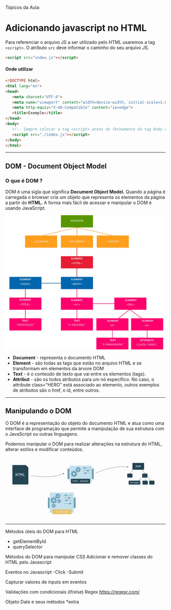 Tópicos da Aula:

# Adicionando javascript no HTML

Para referenciar o arquivo JS a ser utilizado pelo HTML usaremos a tag `<script>`. O atributo `src` deve informar o caminho do seu arquivo JS.

```HTML
<script src="index.js"></script>
```

#### Onde utilizar

```HTML
<!DOCTYPE html>
<html lang="en">
<head>
   <meta charset="UTF-8">
   <meta name="viewport" content="width=device-width, initial-scale=1.0">
   <meta http-equiv="X-UA-Compatible" content="ie=edge">
   <title>Exemple</title>
</head>
<body>
   <!-- Sempre colocar a tag <script> antes do fechamento da tag body e ao final das demais tags. -->
   <script src="./index.js"></script>
</body>
</html>
```

---

## DOM - Document Object Model

### O que é DOM ?

DOM é uma sigla que significa **Document Object Model.** Quando a página é carregada o browser cria um objeto que representa os elementos da página a partir do **HTML.** A forma mais fácil de acessar e manipular o DOM é usando JavaScript.

![Capa do Slide](./assets/dom.jpg)

- **Document** - representa o documento HTML
- **Element** - são todas as tags que estão no arquivo HTML e se transformam em elementos da árvore DOM
- **Text** - é o conteúdo de texto que vai entre os elementos (tags).
- **Attribut** - são os todos atributos para um nó específico. No caso, o attribute class="HERO" está associado ao elemento, outros exemplos de atributos são o href, o id, entre outros.

---

## Manipulando o DOM

O DOM é a representação do objeto do documento HTML e atua como uma interface de programação que permite a manipulação de sua estrutura com o JavaScript ou outras linguagens.

Podemos manipular o DOM para realizar alterações na estrutura do HTML, alterar estilos e modificar conteúdos.

![Capa do Slide](./assets/dom.gif)

---

Métodos úteis do DOM para HTML

- getElementById
- querySelector

Métodos do DOM para manipular CSS
Adicionar e remover classes do HTML pelo Javascript

Eventos no Javascript
-Click
-Submit

Capturar valores de inputs em eventos

Validações com condicionais (if/else)
Regex https://regexr.com/

Objeto Date e seus métodos \*extra
